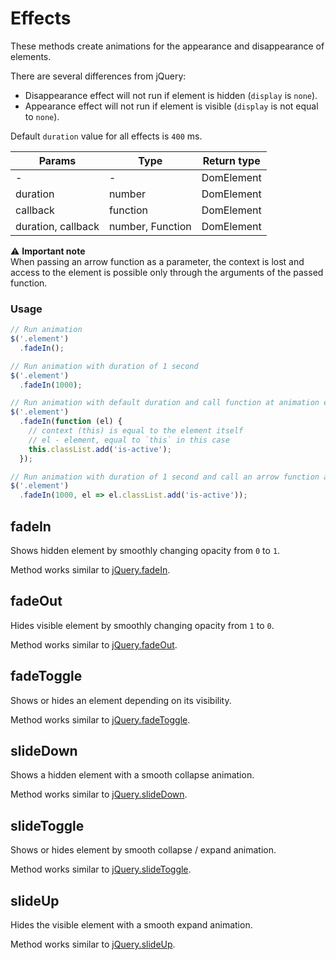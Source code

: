 # Effects

These methods create animations for the appearance and disappearance of elements.

There are several differences from jQuery:

- Disappearance effect will not run if element is hidden (`display` is `none`).
- Appearance effect will not run if element is visible (`display` is not equal to `none`).

Default `duration` value for all effects is `400` ms.

| Params             | Type             | Return type |
|--------------------|------------------|-------------|
| -                  | -                | DomElement  |
| duration           | number           | DomElement  |
| callback           | function         | DomElement  |
| duration, callback | number, Function | DomElement  |

:warning: **Important note**  
When passing an arrow function as a parameter, the context is lost and access to the element is possible only through
the arguments of the passed function.

### Usage

```js
// Run animation
$('.element')
  .fadeIn();

// Run animation with duration of 1 second
$('.element')
  .fadeIn(1000);

// Run animation with default duration and call function at animation ends
$('.element')
  .fadeIn(function (el) {
    // context (this) is equal to the element itself
    // el - element, equal to `this` in this case
    this.classList.add('is-active');
  });

// Run animation with duration of 1 second and call an arrow function at animation ends
$('.element')
  .fadeIn(1000, el => el.classList.add('is-active'));
```

## fadeIn

Shows hidden element by smoothly changing opacity from `0` to `1`.

Method works similar to [jQuery.fadeIn](https://api.jquery.com/fadeIn/).

## fadeOut

Hides visible element by smoothly changing opacity from `1` to `0`.

Method works similar to [jQuery.fadeOut](https://api.jquery.com/fadeOut/).

## fadeToggle

Shows or hides an element depending on its visibility.

Method works similar to [jQuery.fadeToggle](https://api.jquery.com/fadeToggle/).

## slideDown

Shows a hidden element with a smooth collapse animation.

Method works similar to [jQuery.slideDown](https://api.jquery.com/slideDown/).

## slideToggle

Shows or hides element by smooth collapse / expand animation.

Method works similar to [jQuery.slideToggle](https://api.jquery.com/slideToggle/).

## slideUp

Hides the visible element with a smooth expand animation.

Method works similar to [jQuery.slideUp](https://api.jquery.com/slideUp/).

